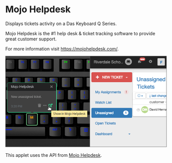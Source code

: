 # Mojo Helpdesk

Displays tickets activity on a Das Keyboard Q Series.

Mojo Helpdesk is the #1 help desk & ticket tracking software to provide great customer support.

For more information visit <https://mojohelpdesk.com/>.

![Mojo Helpdesk on a Das Keyboard Q](assets/image.png "Mojo Helpdesk applet")

This applet uses the API from [Mojo Helpdesk](https://github.com/mojohelpdesk/mojohelpdesk-api-doc).
